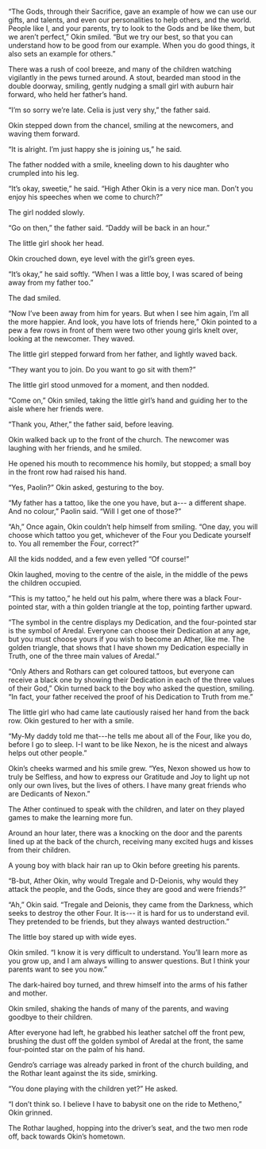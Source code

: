 “The Gods, through their Sacrifice, gave an example of how we can use our gifts, and talents, and even our personalities to help others, and the world. People like I, and your parents, try to look to the Gods and be like them, but we aren’t perfect,” Okin smiled. “But we try our best, so that you can understand how to be good from our example. When you do good things, it also sets an example for others.”

There was a rush of cool breeze, and many of the children watching vigilantly in the pews turned around. A stout, bearded man stood in the double doorway, smiling, gently nudging a small girl with auburn hair forward, who held her father’s hand.

“I’m so sorry we’re late. Celia is just very shy,” the father said.

Okin stepped down from the chancel, smiling at the newcomers, and waving them forward.

“It is alright. I’m just happy she is joining us,” he said.

The father nodded with a smile, kneeling down to his daughter who crumpled into his leg.

“It’s okay, sweetie,” he said. “High Ather Okin is a very nice man. Don’t you enjoy his speeches when we come to church?”

The girl nodded slowly.

“Go on then,” the father said. “Daddy will be back in an hour.”

The little girl shook her head. 

Okin crouched down, eye level with the girl’s green eyes.

“It’s okay,” he said softly. “When I was a little boy, I was scared of being away from my father too.”

The dad smiled.

“Now I’ve been away from him for years. But when I see him again, I’m all the more happier. And look, you have lots of friends here,” Okin pointed to a pew a few rows in front of them were two other young girls knelt over, looking at the newcomer. They waved.

The little girl stepped forward from her father, and lightly waved back.

“They want you to join. Do you want to go sit with them?”

The little girl stood unmoved for a moment, and then nodded.

“Come on,” Okin smiled, taking the little girl’s hand and guiding her to the aisle where her friends were.

“Thank you, Ather,” the father said, before leaving.

Okin walked back up to the front of the church. The newcomer was laughing with her friends, and he smiled. 

He opened his mouth to recommence his homily, but stopped; a small boy in the front row had raised his hand.

“Yes, Paolin?” Okin asked, gesturing to the boy.

“My father has a tattoo, like the one you have, but a--- a different shape. And no colour,” Paolin said. “Will I get one of those?”

“Ah,” Once again, Okin couldn’t help himself from smiling. “One day, you will choose which tattoo you get, whichever of the Four you Dedicate yourself to. You all remember the Four, correct?”

All the kids nodded, and a few even yelled “Of course!”

Okin laughed, moving to the centre of the aisle, in the middle of the pews the children occupied.  

“This is my tattoo,” he held out his palm, where there was a black Four-pointed star, with a thin golden triangle at the top, pointing farther upward.

“The symbol in the centre displays my Dedication, and the four-pointed star is the symbol of Aredal. Everyone can choose their Dedication at any age, but you must choose yours if you wish to become an Ather, like me. The golden triangle, that shows that I have shown my Dedication especially in Truth, one of the three main values of Aredal.”

“Only Athers and Rothars can get coloured tattoos, but everyone can receive a black one by showing their Dedication in each of the three values of their God,” Okin turned back to the boy who asked the question, smiling. “In fact, your father received the proof of his Dedication to Truth from me.”

The little girl who had came late cautiously raised her hand from the back row. Okin gestured to her with a smile.

“My-My daddy told me that---he tells me about all of the Four, like you do, before I go to sleep. I-I want to be like Nexon, he is the nicest and always helps out other people.”

Okin’s cheeks warmed and his smile grew.  “Yes, Nexon showed us how to truly be Selfless, and how to express our Gratitude and Joy to light up not only our own lives, but the lives of others.  I have many great friends who are Dedicants of Nexon.”

The Ather continued to speak with the children, and later on they played games to make the learning more fun.

Around an hour later, there was a knocking on the door and the parents lined up at the back of the church, receiving many excited hugs and kisses from their children.

A young boy with black hair ran up to Okin before greeting his parents. 

“B-but, Ather Okin, why would Tregale and D-Deionis, why would they attack the people, and the Gods, since they are good and were friends?” 

“Ah,” Okin said. “Tregale and Deionis, they came from the Darkness, which seeks to destroy the other Four. It is--- it is hard for us to understand evil. They pretended to be friends, but they always wanted destruction.”

The little boy stared up with wide eyes.

Okin smiled. “I know it is very difficult to understand. You’ll learn more as you grow up, and I am always willing to answer questions. But I think your parents want to see you now.”

The dark-haired boy turned, and threw himself into the arms of his father and mother.

Okin smiled, shaking the hands of many of the parents, and waving goodbye to their children.

After everyone had left, he grabbed his leather satchel off the front pew, brushing the dust off the golden symbol of Aredal at the front, the same four-pointed star on the palm of his hand. 

Gendro’s carriage was already parked in front of the church building, and the Rothar leant against the its side, smirking.

“You done playing with the children yet?” He asked.

“I don’t think so. I believe I have to babysit one on the ride to Metheno,” Okin grinned.

The Rothar laughed, hopping into the driver’s seat, and the two men rode off, back towards Okin’s hometown.





